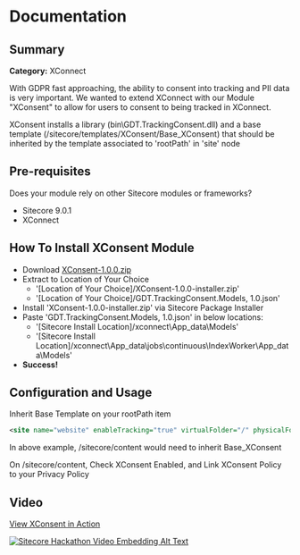 # Documentation

## Summary

**Category:** XConnect

With GDPR fast approaching, the ability to consent into tracking and PII data is very important.  We wanted to extend XConnect with our Module "XConsent" to allow for users to consent to being tracked in XConnect.

XConsent installs a library (bin\GDT.TrackingConsent.dll) and a base template (/sitecore/templates/XConsent/Base_XConsent) that should be inherited by the template associated to 'rootPath' in 'site' node

## Pre-requisites

Does your module rely on other Sitecore modules or frameworks?

- Sitecore 9.0.1 
- XConnect

## How To Install XConsent Module
- Download [XConsent-1.0.0.zip](#link-to-package)
- Extract to Location of Your Choice
    - '[Location of Your Choice]/XConsent-1.0.0-installer.zip'
    - '[Location of Your Choice]/GDT.TrackingConsent.Models, 1.0.json'
- Install 'XConsent-1.0.0-installer.zip' via Sitecore Package Installer
- Paste 'GDT.TrackingConsent.Models, 1.0.json' in below locations:
    - '[Sitecore Install Location]/<sitecore install name>xconnect\App_data\Models'
    - '[Sitecore Install Location]/<sitecore install name>xconnect\App_data\jobs\continuous\IndexWorker\App_data\Models'
- **Success!**    


## Configuration and Usage

Inherit Base Template on your rootPath item
```xml
<site name="website" enableTracking="true" virtualFolder="/" physicalFolder="/" rootPath="/sitecore/content" startItem="/home" language="en" database="web" domain="extranet" allowDebug="true" cacheHtml="true" htmlCacheSize="50MB" registryCacheSize="0" viewStateCacheSize="0" xslCacheSize="25MB" filteredItemsCacheSize="10MB" enablePreview="true" enableWebEdit="true" enableDebugger="true" disableClientData="false" cacheRenderingParameters="true" renderingParametersCacheSize="10MB" enableItemLanguageFallback="false" enableFieldLanguageFallback="false" role:require="Standalone or Reporting or ContentManagement or ContentDelivery" />
```
In above example, /sitecore/content would need to inherit Base_XConsent

On /sitecore/content, Check XConsent Enabled, and Link XConsent Policy to your Privacy Policy

## Video
[View XConsent in Action](https://www.youtube.com/watch?v=EpNhxW4pNKk)

[![Sitecore Hackathon Video Embedding Alt Text](https://img.youtube.com/vi/EpNhxW4pNKk/0.jpg)](https://www.youtube.com/watch?v=EpNhxW4pNKk)
